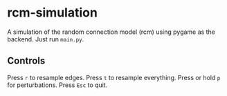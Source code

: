 # rcm-simulation
A simulation of the random connection model (rcm) using pygame as the backend. Just run `main.py`.

## Controls
Press `r` to resample edges. Press `t` to resample everything. Press or hold `p` for perturbations. Press `Esc` to quit.
